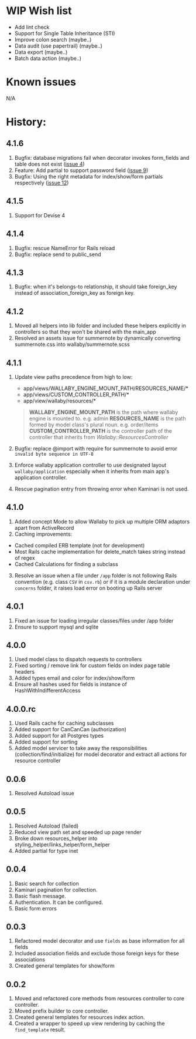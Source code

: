 # WIP Wish list

- Add lint check
- Support for Single Table Inheritance (STI)
- Improve colon search (maybe..)
- Data audit (use papertrail) (maybe..)
- Data export (maybe..)
- Batch data action (maybe..)

# Known issues

N/A

# History:

## 4.1.6

1. Bugfix: database migrations fail when decorator invokes form_fields and table does not exist ([issue 4](#4))
2. Feature: Add partial to support password field ([issue 9](#9))
2. Bugfix: Using the right metadata for index/show/form partials respectively ([issue 12](#12))

## 4.1.5

1. Support for Devise 4

## 4.1.4

1. Bugfix: rescue NameError for Rails reload
2. Bugfix: replace send to public_send

## 4.1.3

1. Bugfix: when it's belongs-to relationship, it should take foreign_key instead of association_foreign_key as foreign key.

## 4.1.2

1. Moved all helpers into lib folder and included these helpers explicitly in controllers so that they won't be shared with the main_app
2. Resolved an assets issue for summernote by dynamically converting summernote.css into wallaby/summernote.scss

## 4.1.1

1. Update view paths precedence from high to low:

    - app/views/WALLABY_ENGINE_MOUNT_PATH/RESOURCES_NAME/*
    - app/views/CUSTOM_CONTROLLER_PATH/*
    - app/view/wallaby/resources/*

    > **WALLABY_ENGINE_MOUNT_PATH** is the path where wallaby engine is mounted to. e.g. admin
    > **RESOURCES_NAME** is the path formed by model class's plural noun. e.g. order/items
    > **CUSTOM_CONTROLLER_PATH** is the controller path of the controller that inherits from *Wallaby::ResourcesController*


2. Bugfix: replace @import with require for summernote to avoid error `invalid byte sequence in UTF-8`
3. Enforce wallaby application controller to use designated layout `wallaby/application` especially when it inherits from main app's application controller.
4. Rescue pagination entry from throwing error when Kaminari is not used.

## 4.1.0

1. Added concept Mode to allow Wallaby to pick up multiple ORM adaptors apart from ActiveRecord
2. Caching improvements:
- Cached compiled ERB template (not for development)
- Most Rails cache implementation for delete_match takes string instead of regex
- Cached Calculations for finding a subclass
3. Resolve an issue when a file under `/app` folder is not following Rails convention (e.g. class `CSV` in `csv.rb`) or if it is a module declaration under `concerns` folder, it raises load error on booting up Rails server

## 4.0.1

1. Fixed an issue for loading irregular classes/files under /app folder
2. Ensure to support mysql and sqlite

## 4.0.0

1. Used model class to dispatch requests to controllers
2. Fixed sorting / remove link for custom fields on index page table headers
3. Added types email and color for index/show/form
4. Ensure all hashes used for fields is instance of HashWithIndifferentAccess

## 4.0.0.rc

1. Used Rails cache for caching subclasses
2. Added support for CanCanCan (authorization)
3. Added support for all Postgres types
4. Added support for sorting
5. Added model servicer to take away the responsibilities (collection/find/initialize) for model decorator and extract all actions for resource controller

## 0.0.6

1. Resolved Autoload issue

## 0.0.5

1. Resolved Autoload (failed)
2. Reduced view path set and speeded up page render
3. Broke down resources_helper into styling_helper/links_helper/form_helper
4. Added partial for type inet

## 0.0.4

1. Basic search for collection
2. Kaminari pagination for collection.
3. Basic flash message.
4. Authentication. It can be configured.
5. Basic form errors

## 0.0.3

1. Refactored model decorator and use `fields` as base information for all fields
2. Included association fields and exclude those foreign keys for these associations
3. Created general templates for show/form

## 0.0.2

1. Moved and refactored core methods from resources controller to core controller.
2. Moved prefix builder to core controller.
2. Created general templates for resources index action.
3. Created a wrapper to speed up view rendering by caching the `find_template` result.
